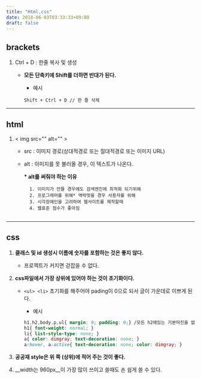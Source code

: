 ```yaml
---
title: "Html,css"
date: 2018-06-03T03:33:33+09:00
draft: false
---
```


## brackets

1. Ctrl + D : 한줄 복사 및 생성
    * __모든 단축키에 Shift를 더하면 반대가 된다.__
        
        * 예시
        ```
        Shift + Ctrl + D // 한 줄 삭제 
        ```


***
## html
1. < img src="" alt="" >

    * src : 이미지 경로(상대적경로 또는 절대적경로 또는 이미지 URL) 

    * alt : 이미지를 못 불러올 경우, 이 텍스트가 나온다. 
        
        __* alt를 써줘야 하는 이유__

            1. 이미지가 안뜰 경우에도 검색엔진에 최적화 되기위해
            2. 프로그래머를 위해* 액박떳을 경우 사용자를 위해
            3. 시각장애인을 고려하여 웹사이트를 제작할때
            4. 웹표준 점수가 좋아짐
        ```
***

## css
1. __클래스 및 id 생성시 이름에 숫자를 포함하는 것은 좋지 않다.__
    
    * 프로젝트가 커지면 걷잡을 수 없다.

2. __css파일에서 가장 상위에 있어야 하는 것이 초기화이다.__

    * ```<ul> <li>``` 초기화를 해주어야 pading이 0으로 되서 글이 가운데로 이쁘게 된다.
        
        * 예시 
        ```css
        h1,h2,body,p,ul{ margin: 0; padding: 0;} /모든 h2에있는 기본마진을 없애겟다/
        h1{ font-weight: normal; }
        li{ list-style-type: none; }
        a{ color: dimgray; text-decoration: none; }
        a:hover, a:active{ text-decoration: none; color: dimgray; }
        ```

3. __공공재 style은 위 쪽 (상위)에 적어 주는 것이 좋다.__

4. __width는 960px__이 가장 많이 쓰이고 쓸때도 손 쉽게 쓸 수 있다.
